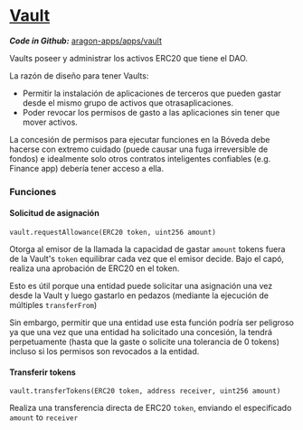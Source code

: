 # [Vault](https://github.com/aragon/aragon-apps/tree/master/apps/vault)

_**Code in Github:**_ [aragon-apps/apps/vault](https://github.com/aragon/aragon-apps/tree/master/apps/vault)

Vaults poseer y administrar los activos ERC20 que tiene el DAO.

La razón de diseño para tener Vaults:

- Permitir la instalación de aplicaciones de terceros que pueden gastar desde el mismo grupo de activos que otrasaplicaciones.
- Poder revocar los permisos de gasto a las aplicaciones sin tener que mover activos.

La concesión de permisos para ejecutar funciones en la Bóveda debe hacerse con extremo cuidado (puede causar una fuga irreversible de fondos) e idealmente solo otros contratos inteligentes confiables (e.g. Finance app) debería tener acceso a ella.

### Funciones

#### Solicitud de asignación
```
vault.requestAllowance(ERC20 token, uint256 amount)
```

Otorga al emisor de la llamada la capacidad de gastar `amount` tokens fuera de la Vault's `token` equilibrar cada vez que el emisor decide. Bajo el capó, realiza una aprobación de ERC20 en el token.

Esto es útil porque una entidad puede solicitar una asignación una vez desde la Vault y luego gastarlo en pedazos (mediante la ejecución de múltiples `transferFrom`)

Sin embargo, permitir que una entidad use esta función podría ser peligroso ya que una vez que una entidad ha solicitado una concesión, la tendrá perpetuamente (hasta que la gaste o solicite una tolerancia de 0 tokens) incluso si los permisos son revocados a la entidad.

#### Transferir tokens
```
vault.transferTokens(ERC20 token, address receiver, uint256 amount)
```

Realiza una transferencia directa de ERC20 `token`, enviando el especificado `amount` to `receiver`
